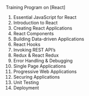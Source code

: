 Training Program on [React]


1. Essential JavaScript for React
2. Introduction to React
3. Creating React Applications
4. React Components 
5. Building Data-driven Applications
6. React Hooks
7. Invoking REST API’s
8. Redux & React Redux
9. Error Handling & Debugging
10. Single Page Applications
11. Progressive Web Applications
12. Securing Applications
13. Unit Testing
14. Deployment




